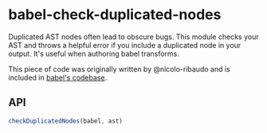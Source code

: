 # babel-check-duplicated-nodes

Duplicated AST nodes often lead to obscure bugs. This module checks your AST and
throws a helpful error if you include a duplicated node in your output. It's
useful when authoring babel transforms.

This piece of code was originally written by @nicolo-ribaudo and is included in
[babel's codebase](https://github.com/babel/babel/blob/d383659ca6adec54b6054f77cdaa16da88e8a171/packages/babel-helper-transform-fixture-test-runner/src/index.js#L128).

## API

```js
checkDuplicatedNodes(babel, ast)
```
